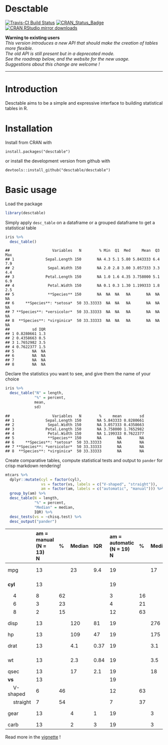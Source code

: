 Desctable
================

[![Travis-CI Build
Status](https://travis-ci.org/desctable/desctable.svg?branch=master)](https://travis-ci.org/desctable/desctable)
[![CRAN_Status_Badge](http://www.r-pkg.org/badges/version/desctable)](https://cran.r-project.org/package=desctable)
[![CRAN RStudio mirror
downloads](http://cranlogs.r-pkg.org/badges/desctable)](https://www.r-pkg.org:443/pkg/desctable)

**Warning to existing users**  
*This version introduces a new API that should make the creation of
tables more flexible.  
The old API is still present but in a deprecated mode.  
See the roadmap below, and the website for the new usage.  
Suggestions about this change are welcome !*

------------------------------------------------------------------------

# Introduction

Desctable aims to be a simple and expressive interface to building
statistical tables in R.

# Installation

Install from CRAN with

    install.packages("desctable")

or install the development version from github with

    devtools::install_github("desctable/desctable")

# Basic usage

Load the package

``` r
library(desctable)
```

Simply apply `desc_table` on a dataframe or a grouped dataframe to get a
statistical table

``` r
iris %>%
  desc_table()
```

    ##                   Variables   N        % Min  Q1  Med     Mean  Q3 Max
    ## 1              Sepal.Length 150       NA 4.3 5.1 5.80 5.843333 6.4 7.9
    ## 2               Sepal.Width 150       NA 2.0 2.8 3.00 3.057333 3.3 4.4
    ## 3              Petal.Length 150       NA 1.0 1.6 4.35 3.758000 5.1 6.9
    ## 4               Petal.Width 150       NA 0.1 0.3 1.30 1.199333 1.8 2.5
    ## 5               **Species** 150       NA  NA  NA   NA       NA  NA  NA
    ## 6     **Species**: *setosa*  50 33.33333  NA  NA   NA       NA  NA  NA
    ## 7 **Species**: *versicolor*  50 33.33333  NA  NA   NA       NA  NA  NA
    ## 8  **Species**: *virginica*  50 33.33333  NA  NA   NA       NA  NA  NA
    ##          sd IQR
    ## 1 0.8280661 1.3
    ## 2 0.4358663 0.5
    ## 3 1.7652982 3.5
    ## 4 0.7622377 1.5
    ## 5        NA  NA
    ## 6        NA  NA
    ## 7        NA  NA
    ## 8        NA  NA

Declare the statistics you want to see, and give them the name of your
choice

``` r
iris %>%
  desc_table("N" = length,
             "%" = percent,
             mean,
             sd)
```

    ##                   Variables   N        %     mean        sd
    ## 1              Sepal.Length 150       NA 5.843333 0.8280661
    ## 2               Sepal.Width 150       NA 3.057333 0.4358663
    ## 3              Petal.Length 150       NA 3.758000 1.7652982
    ## 4               Petal.Width 150       NA 1.199333 0.7622377
    ## 5               **Species** 150       NA       NA        NA
    ## 6     **Species**: *setosa*  50 33.33333       NA        NA
    ## 7 **Species**: *versicolor*  50 33.33333       NA        NA
    ## 8  **Species**: *virginica*  50 33.33333       NA        NA

Create comparative tables, compute statistical tests and output to
`pander` for crisp markdown rendering!

``` r
mtcars %>%
  dplyr::mutate(cyl = factor(cyl),
                vs = factor(vs, labels = c("V-shaped", "straight")),
                am = factor(am, labels = c("automatic", "manual"))) %>%
  group_by(am) %>%
  desc_table(N = length,
             "%" = percent,
             "Median" = median,
             IQR) %>%
  desc_tests(vs = ~chisq.test) %>%
  desc_output("pander")
```

|              | am = manual</br> (N = 13)</br> N | %   | Median | IQR  | am = automatic</br> (N = 19)</br> N | %   | Median | IQR  | p      | test        |
|:-------------|:---------------------------------|:----|:-------|:-----|:------------------------------------|:----|:-------|:-----|:-------|:------------|
| mpg          | 13                               |     | 23     | 9.4  | 19                                  |     | 17     | 4.2  | ≤ 0.01 | wilcox.test |
| **cyl**      | 13                               |     |        |      | 19                                  |     |        |      | ≤ 0.01 | fisher.test |
|     4        | 8                                | 62  |        |      | 3                                   | 16  |        |      |        |             |
|     6        | 3                                | 23  |        |      | 4                                   | 21  |        |      |        |             |
|     8        | 2                                | 15  |        |      | 12                                  | 63  |        |      |        |             |
| disp         | 13                               |     | 120    | 81   | 19                                  |     | 276    | 164  | ≤ 0.01 | wilcox.test |
| hp           | 13                               |     | 109    | 47   | 19                                  |     | 175    | 76   | 0.046  | wilcox.test |
| drat         | 13                               |     | 4.1    | 0.37 | 19                                  |     | 3.1    | 0.63 | ≤ 0.01 | wilcox.test |
| wt           | 13                               |     | 2.3    | 0.84 | 19                                  |     | 3.5    | 0.41 | ≤ 0.01 | wilcox.test |
| qsec         | 13                               |     | 17     | 2.1  | 19                                  |     | 18     | 2    | 0.27   | wilcox.test |
| **vs**       | 13                               |     |        |      | 19                                  |     |        |      | 0.56   | chisq.test  |
|     V-shaped | 6                                | 46  |        |      | 12                                  | 63  |        |      |        |             |
|     straight | 7                                | 54  |        |      | 7                                   | 37  |        |      |        |             |
| gear         | 13                               |     | 4      | 1    | 19                                  |     | 3      | 0    | ≤ 0.01 | wilcox.test |
| carb         | 13                               |     | 2      | 3    | 19                                  |     | 3      | 2    | 0.74   | wilcox.test |

Read more in the [vignette](articles/desctable.html) !
